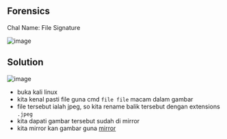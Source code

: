 ## Forensics
Chal Name: File Signature

![image](https://user-images.githubusercontent.com/23289982/204507861-35a57fd2-c4ca-4e8c-8136-b1f0ece98224.png)


## Solution

![image](https://user-images.githubusercontent.com/23289982/204506372-5d18654d-03b3-44af-bb9d-e557ec0b58f0.png)

* buka kali linux
* kita kenal pasti file guna cmd `file file` macam dalam gambar
* file tersebut ialah jpeg, so kita rename balik tersebut dengan extensions `.jpeg`
* kita dapati gambar tersebut sudah di mirror
* kita mirror kan gambar guna [mirror](https://www.resizepixel.com)
